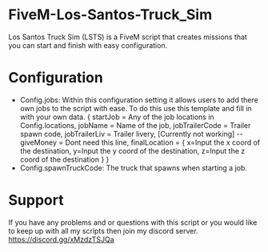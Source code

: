 # FiveM-Los-Santos-Truck_Sim

Los Santos Truck Sim (LSTS) is a FiveM script that creates missions that you can start and finish with easy configuration.

# Configuration

- Config.jobs: Within this configuration setting it allows users to add there own jobs to the script with ease.
To do this use this template and fill in with your own data.
{
  startJob = Any of the job locations in Config.locations,
  jobName = Name of the job,
  jobTrailerCode = Trailer spawn code,
  jobTrailerLiv = Trailer livery, [Currently not working]
  -- giveMoney = Dont need this line,
  finalLocation = {
    x=Input the x coord of the destination, 
    y=Input the y coord of the destination, 
    z=Input the z coord of the destination
  }
}
- Config.spawnTruckCode: The truck that spawns when starting a job.

# Support

If you have any problems and or questions with this script or you would like to keep up with all my scripts then join my discord server.
https://discord.gg/xMzdzTSJQa
